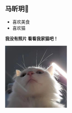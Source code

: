 ## 马昕玥:sparkling_heart:

- 喜欢美食
- 喜欢猫

**我没有照片 看看我家猫吧！**

<img src="https://github.com/gtb-2022-ma-xinyue/.github/blob/main/assets/1.jpg?raw=true" width="200px"/>
